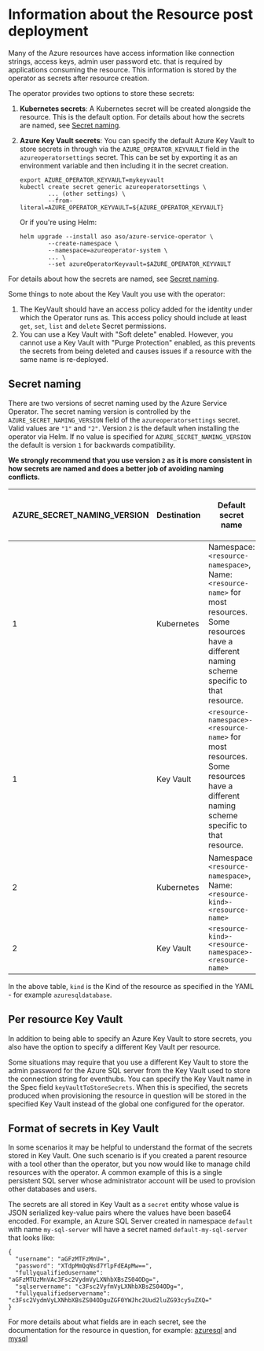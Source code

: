 # Information about the Resource post deployment

Many of the Azure resources have access information like connection strings, access keys, admin user password etc. that is required by applications consuming the resource.
This information is stored by the operator as secrets after resource creation.

The operator provides two options to store these secrets:

1. **Kubernetes secrets**: A Kubernetes secret will be created alongside the resource. This is the default option. For details about how the secrets are named, see [Secret naming](#secret-naming).

2. **Azure Key Vault secrets**: You can specify the default Azure Key Vault to store secrets in through via the `AZURE_OPERATOR_KEYVAULT` field in the `azureoperatorsettings` secret.
This can be set by exporting it as an environment variable and then including it in the secret creation.
    ```
    export AZURE_OPERATOR_KEYVAULT=mykeyvault
    kubectl create secret generic azureoperatorsettings \
            ... (other settings) \
            --from-literal=AZURE_OPERATOR_KEYVAULT=${AZURE_OPERATOR_KEYVAULT}
    ```
    Or if you're using Helm:
    ```
    helm upgrade --install aso aso/azure-service-operator \
            --create-namespace \
            --namespace=azureoperator-system \
            ... \
            --set azureOperatorKeyvault=$AZURE_OPERATOR_KEYVAULT
    ```

For details about how the secrets are named, see [Secret naming](#secret-naming).

Some things to note about the Key Vault you use with the operator:
1. The KeyVault should have an access policy added for the identity under which the Operator runs as.
   This access policy should include  at least `get`, `set`, `list` and `delete` Secret permissions.
2. You can use a Key Vault with "Soft delete" enabled. However, you cannot use a Key Vault with "Purge Protection" enabled, as this prevents the
   secrets from being deleted and causes issues if a resource with the same name is re-deployed.

## Secret naming

There are two versions of secret naming used by the Azure Service Operator. The secret naming version is controlled by the `AZURE_SECRET_NAMING_VERSION` field of the `azureoperatorsettings` secret.
Valid values are `"1"` and `"2"`. Version `2` is the default when installing the operator via Helm. If no value is specified for `AZURE_SECRET_NAMING_VERSION` the default is version `1` for backwards compatibility.

**We strongly recommend that you use version `2` as it is more consistent in how secrets are named and does a better job of avoiding naming conflicts.**

| AZURE_SECRET_NAMING_VERSION | Destination | Default secret name                                                                                                                                     | Secret name if `secretName` overridden in spec                                                                                                       |
|-----------------------------|-------------|---------------------------------------------------------------------------------------------------------------------------------------------------------|------------------------------------------------------------------------------------------------------------------------------------------------------|
| 1                           | Kubernetes  | Namespace: `<resource-namespace>`, Name: `<resource-name>` for most resources. Some resources have a different naming scheme specific to that resource. | Namespace: `<resource-namespace>`, Name: `<secretName>` for most resources. Some resources have a different naming scheme specific to that resource. |
| 1                           | Key Vault   | `<resource-namespace>-<resource-name>` for most resources. Some resources have a different naming scheme specific to that resource.                     | `<resource-namespace>-<secretName>` for most resources. Some resources have a different naming scheme specific to that resource.                     |
| 2                           | Kubernetes  | Namespace `<resource-namespace>`, Name: `<resource-kind>-<resource-name>`                                                                               | Namespace `<resource-namespace>`, Name: `<resource-kind>-<secretName>`                                                                               |
| 2                           | Key Vault   | `<resource-kind>-<resource-namespace>-<resource-name>`                                                                                                  | `<resource-kind>-<resource-namespace>-<secretName>`                                                                                                  |

In the above table, `kind` is the Kind of the resource as specified in the YAML - for example `azuresqldatabase`.

## Per resource Key Vault

In addition to being able to specify an Azure Key Vault to store secrets, you also have the option to specify a different Key Vault per resource.

Some situations may require that you use a different Key Vault to store the admin password for the Azure SQL server from the Key Vault used to store the connection string for eventhubs.
You can specify the Key Vault name in the Spec field  `keyVaultToStoreSecrets`. When this is specified, the secrets produced when provisioning the resource in question will be stored
in the specified Key Vault instead of the global one configured for the operator.

## Format of secrets in Key Vault
In some scenarios it may be helpful to understand the format of the secrets stored in Key Vault. One such scenario is if you created a parent resource with a tool other than the operator,
but you now would like to manage child resources with the operator. A common example of this is a single persistent SQL server whose administrator account will be used to provision other databases
and users.

The secrets are all stored in Key Vault as a `secret` entity whose value is JSON serialized key-value pairs where the values have been base64 encoded.
For example, an Azure SQL Server created in namespace `default` with name `my-sql-server` will have a secret named `default-my-sql-server` that looks like:
```
{
  "username": "aGFzMTFzMnU=",
  "password": "XTdpMmQqNsd7YlpFdEApMw==",
  "fullyqualifiedusername": "aGFzMTUzMnVAc3Fsc2VydmVyLXNhbXBsZS04ODg=",
  "sqlservername": "c3Fsc2VyfmVyLXNhbXBsZS04ODg=",
  "fullyqualifiedservername": "c3Fsc2VydmVyLXNhbXBsZS04ODguZGF0YWJhc2Uud2luZG93cy5uZXQ="
}
```

For more details about what fields are in each secret, see the documentation for the resource in question, for example: [azuresql](../services/azuresql.md) and [mysql](../services/mysql.md)
